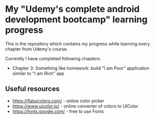 # My "Udemy's complete android development bootcamp" learning progress

This is the repository which contains my progress while learning every chapter from Udemy's course.

Currently I have completed following chapters:
* Chapter 3: Something like homework: build "I am Poor" application similar to "I am Rich" app

## Useful resources
* https://flatuicolors.com/ - online color picker
* https://www.uicolor.io/ - online converter of colors to UIColor
* https://fonts.google.com/ - free to use Fonts
